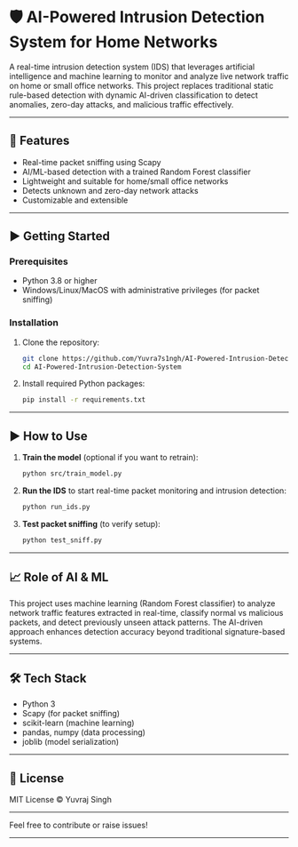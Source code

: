 # 🛡️ AI-Powered Intrusion Detection System for Home Networks

A real-time intrusion detection system (IDS) that leverages artificial intelligence and machine learning to monitor and analyze live network traffic on home or small office networks. This project replaces traditional static rule-based detection with dynamic AI-driven classification to detect anomalies, zero-day attacks, and malicious traffic effectively.

---

## 🚀 Features

- Real-time packet sniffing using Scapy
- AI/ML-based detection with a trained Random Forest classifier
- Lightweight and suitable for home/small office networks
- Detects unknown and zero-day network attacks
- Customizable and extensible

---

## ▶️ Getting Started

### Prerequisites

- Python 3.8 or higher
- Windows/Linux/MacOS with administrative privileges (for packet sniffing)

### Installation

1. Clone the repository:
    ```bash
    git clone https://github.com/Yuvra7s1ngh/AI-Powered-Intrusion-Detection-System.git
    cd AI-Powered-Intrusion-Detection-System
    ```

2. Install required Python packages:
    ```bash
    pip install -r requirements.txt
    ```

---

## ▶️ How to Use

1. **Train the model** (optional if you want to retrain):
    ```bash
    python src/train_model.py
    ```

2. **Run the IDS** to start real-time packet monitoring and intrusion detection:
    ```bash
    python run_ids.py
    ```

3. **Test packet sniffing** (to verify setup):
    ```bash
    python test_sniff.py
    ```

---

## 📈 Role of AI & ML

This project uses machine learning (Random Forest classifier) to analyze network traffic features extracted in real-time, classify normal vs malicious packets, and detect previously unseen attack patterns. The AI-driven approach enhances detection accuracy beyond traditional signature-based systems.

---

## 🛠️ Tech Stack

- Python 3
- Scapy (for packet sniffing)
- scikit-learn (machine learning)
- pandas, numpy (data processing)
- joblib (model serialization)

---

## 📄 License

MIT License © Yuvraj Singh

---

Feel free to contribute or raise issues!

---
